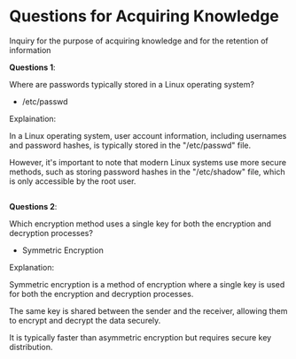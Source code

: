 # Questions for Acquiring Knowledge

Inquiry for the purpose of acquiring knowledge and for the retention of information

**Questions 1**: 

Where are passwords typically stored in a Linux operating system?

- /etc/passwd

Explaination: 

In a Linux operating system, user account information, including usernames and password hashes, is typically stored in the "/etc/passwd" file. 

However, it's important to note that modern Linux systems use more secure methods, such as storing password hashes in the "/etc/shadow" file, which is only accessible by the root user.

<h2></h2>

**Questions 2**: 

Which encryption method uses a single key for both the encryption and decryption processes?

- Symmetric Encryption

Explanation:

Symmetric encryption is a method of encryption where a single key is used for both the encryption and decryption processes. 

The same key is shared between the sender and the receiver, allowing them to encrypt and decrypt the data securely. 

It is typically faster than asymmetric encryption but requires secure key distribution.

<h2></h2>

